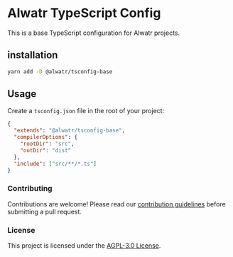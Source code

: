 # Alwatr TypeScript Config

This is a base TypeScript configuration for Alwatr projects.

## installation

```bash
yarn add -D @alwatr/tsconfig-base
```

## Usage

Create a `tsconfig.json` file in the root of your project:

```json
{
  "extends": "@alwatr/tsconfig-base",
  "compilerOptions": {
    "rootDir": "src",
    "outDir": "dist"
  },
  "include": ["src/**/*.ts"]
}
```

### Contributing

Contributions are welcome! Please read our [contribution guidelines](https://github.com/Alwatr/.github/blob/next/CONTRIBUTING.md) before submitting a pull request.

### License

This project is licensed under the [AGPL-3.0 License](LICENSE).
